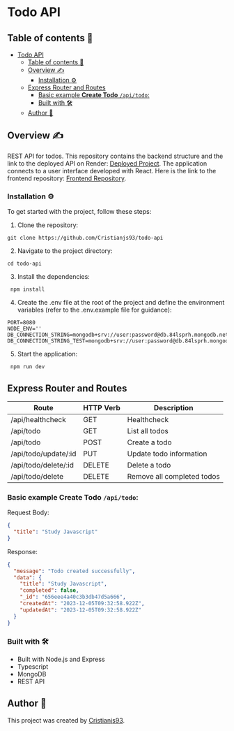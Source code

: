 # Todo API

## Table of contents 📄

- [Todo API](#todo-api)
  - [Table of contents 📄](#table-of-contents-)
  - [Overview :writing_hand:](#overview-writing_hand)
    - [Installation :gear:](#installation-gear)
  - [Express Router and Routes](#express-router-and-routes)
    - [Basic example **Create Todo** `/api/todo`:](#basic-example-create-todo-apitodo)
    - [Built with 🛠️](#built-with-️)
  - [Author 👊](#author-)

## Overview :writing_hand:

REST API for todos. This repository contains the backend structure and the link to the deployed API on Render: [Deployed Project](https://todo-api-2s3k.onrender.com). The application connects to a user interface developed with React. Here is the link to the frontend repository: [Frontend Repository](https://github.com/Cristianjs93/todo-app).

### Installation :gear:

To get started with the project, follow these steps:

1. Clone the repository:

```shell
git clone https://github.com/Cristianjs93/todo-api
```

2. Navigate to the project directory:

```shell
cd todo-api
```

3. Install the dependencies:

```shell
 npm install
```

4. Create the .env file at the root of the project and define the environment variables (refer to the .env.example file for guidance):

```shell
PORT=8080
NODE_ENV=''
DB_CONNECTION_STRING=mongodb+srv://user:password@db.84lsprh.mongodb.net/db_name
DB_CONNECTION_STRING_TEST=mongodb+srv://user:password@db.84lsprh.mongodb.net/testdb_name
```

5. Start the application:

```shell
 npm run dev
```

## Express Router and Routes

| Route                | HTTP Verb | Description                |
| -------------------- | --------- | -------------------------- |
| /api/healthcheck     | GET       | Healthcheck                |
| /api/todo            | GET       | List all todos             |
| /api/todo            | POST      | Create a todo              |
| /api/todo/update/:id | PUT       | Update todo information    |
| /api/todo/delete/:id | DELETE    | Delete a todo              |
| /api/todo/delete     | DELETE    | Remove all completed todos |

### Basic example **Create Todo** `/api/todo`:

Request Body:

```json
{
  "title": "Study Javascript"
}
```

Response:

```json
{
  "message": "Todo created successfully",
  "data": {
    "title": "Study Javascript",
    "completed": false,
    "_id": "656eee4a40c3b3db47d5a666",
    "createdAt": "2023-12-05T09:32:58.922Z",
    "updatedAt": "2023-12-05T09:32:58.922Z"
  }
}
```

### Built with 🛠️

- Built with Node.js and Express
- Typescript
- MongoDB
- REST API

## Author 👊

This project was created by [Cristianjs93](https://github.com/Cristianjs93).

